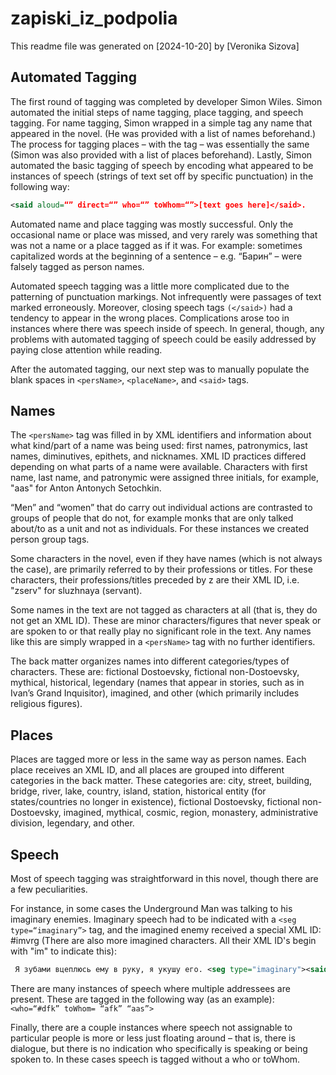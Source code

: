 # zapiski_iz_podpolia

This readme file was generated on [2024-10-20] by [Veronika Sizova]

## Automated Tagging

The first round of tagging was completed by developer Simon Wiles. Simon automated the initial steps of name tagging, place tagging, and speech tagging. For name tagging, Simon wrapped in a simple <persName> tag any name that appeared in the novel. (He was provided with a list of names beforehand.) The process for tagging places – with the <placeName> tag – was essentially the same (Simon was also provided with a list of places beforehand). Lastly, Simon automated the basic tagging of speech by encoding what appeared to be instances of speech (strings of text set off by specific punctuation) in the following way: 

```xml
<said aloud=“” direct=“” who=“” toWhom=“”>[text goes here]</said>.
```

Automated name and place tagging was mostly successful. Only the occasional name or place was missed, and very rarely was something that was not a name or a place tagged as if it was. For example: sometimes capitalized words at the beginning of a sentence – e.g. “Барин” – were falsely tagged as person names.

Automated speech tagging was a little more complicated due to the patterning of punctuation markings. Not infrequently were passages of text marked erroneously. Moreover, closing speech tags ```(</said>)``` had a tendency to appear in the wrong places. Complications arose too in instances where there was speech inside of speech. In general, though, any problems with automated tagging of speech could be easily addressed by paying close attention while reading. 

After the automated tagging, our next step was to manually populate the blank spaces in ```<persName>```, ```<placeName>```, and ```<said>``` tags.

## Names

The ```<persName>``` tag was filled in by XML identifiers and information about what kind/part of a name was being used: first names, patronymics, last names, diminutives, epithets, and nicknames. XML ID practices differed depending on what parts of a name were available. Characters with first name, last name, and patronymic were assigned three initials, for example, "aas" for Anton Antonych Setochkin. 

“Men” and “women” that do carry out individual actions are contrasted to groups of people that do not, for example monks that are only talked about/to as a unit and not as individuals. For these instances we created person group tags.

Some characters in the novel, even if they have names (which is not always the case), are primarily referred to by their professions or titles. For these characters, their professions/titles preceded by z are their XML ID, i.e. "zserv" for sluzhnaya (servant).

Some names in the text are not tagged as characters at all (that is, they do not get an XML ID). These are minor characters/figures that never speak or are spoken to or that really play no significant role in the text. Any names like this are simply wrapped in a ```<persName>``` tag with no further identifiers. 

The back matter organizes names into different categories/types of characters. These are: fictional Dostoevsky, fictional non-Dostoevsky, mythical, historical, legendary (names that appear in stories, such as in Ivan’s Grand Inquisitor), imagined, and other (which primarily includes religious figures).

## Places

Places are tagged more or less in the same way as person names. Each place receives an XML ID, and all places are grouped into different categories in the back matter. These categories are: city, street, building, bridge, river, lake, country, island, station, historical entity (for states/countries no longer in existence), fictional Dostoevsky, fictional non-Dostoevsky, imagined, mythical, cosmic, region, monastery, administrative division, legendary, and other. 

## Speech

Most of speech tagging was straightforward in this novel, though there are a few peculiarities. 

For instance, in some cases the Underground Man was talking to his imaginary enemies. Imaginary speech had to be indicated with a ```<seg type=“imaginary”>```  tag, and the imagined enemy received a special XML ID: #imvrg (There are also more imagined characters. All their XML ID's begin with "im" to indicate this):

```xml
 Я зубами вцеплюсь ему в руку, я укушу его. <seg type="imaginary"><said aloud="false" direct="true" who="#um" toWhom="#imvrg">„Смотрите все, до чего можно довести отчаянного человека!"</said></seg> 
```

There are many instances of speech where multiple addressees are present. These are tagged in the following way (as an example): ```<who=“#dfk” toWhom= “afk” “aas”>```

Finally, there are a couple instances where speech not assignable to particular people is more or less just floating around – that is, there is dialogue, but there is no indication who specifically is speaking or being spoken to. In these cases speech is tagged without a who or toWhom. 

